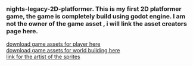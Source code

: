 ### nights-legacy-2D-platformer. This is my first 2D platformer game, the game is completely build using godot engine. I am not the owner of the game asset , i will link the asset creators page here.

[download game assets for player here](https://aamatniekss.itch.io/fantasy-knight-free-pixelart-animated-character?download)<br>
[download game assets for world building here](https://aamatniekss.itch.io/free-pixelart-platformer-tileset)<br>
[link for the artist of the sprites](https://aamatniekss.itch.io/)

